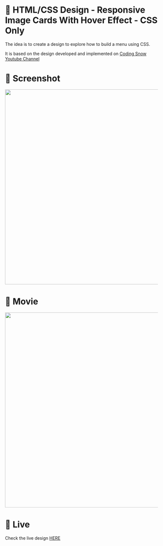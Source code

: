 # 🎨 HTML/CSS Design -  Responsive Image Cards With Hover Effect - CSS Only

The idea is to create a design to explore how to build a menu using CSS. 

It is based on the design developed and implemented  on [Coding Snow Youtube Channel](https://www.youtube.com/watch?v=E2TW4ZxXrsI)


# 📸 Screenshot
<img src="https://storage.googleapis.com/rfribeiro-css/images-slider-00/presentation.png" width="640">


# 🎥 Movie
<img src="https://storage.googleapis.com/rfribeiro-css/images-slider-00/presentation.gif" width="640">

# 🚀 Live

Check the live design [HERE](https://storage.googleapis.com/rfribeiro-css/images-slider-00/index.html)